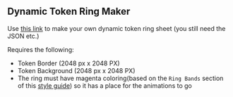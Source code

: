 ## Dynamic Token Ring Maker
Use [this link](https://chasarooniz.github.io/Dynamic-Token-Ring-Viewer/) to make your own dynamic token ring sheet (you still need the JSON etc.)


Requires the following:
- Token Border (2048 px x 2048 PX)
- Token Background (2048 px x 2048 PX)
- The ring must have magenta coloring(based on the `Ring Bands` section of this [style guide](https://foundryvtt.com/article/dynamic-token-rings/)) so it has a place for the animations to go

